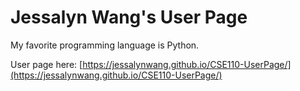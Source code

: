 # Jessalyn Wang's User Page

My favorite programming language is Python.

User page here: [https://jessalynwang.github.io/CSE110-UserPage/](https://jessalynwang.github.io/CSE110-UserPage/)